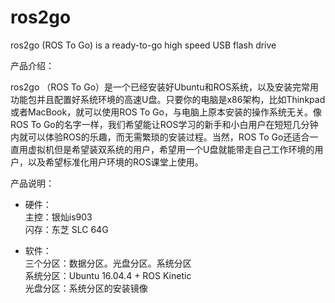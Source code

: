 # ros2go
ros2go (ROS To Go) is a ready-to-go high speed USB flash drive


产品介绍： 

ros2go （ROS To Go）是一个已经安装好Ubuntu和ROS系统，以及安装完常用功能包并且配置好系统环境的高速U盘。只要你的电脑是x86架构，比如Thinkpad或者MacBook，就可以使用ROS To Go，与电脑上原本安装的操作系统无关。像ROS To Go的名字一样，我们希望能让ROS学习的新手和小白用户在短短几分钟内就可以体验ROS的乐趣，而无需繁琐的安装过程。当然，ROS To Go还适合一直用虚拟机但是希望装双系统的用户，希望用一个U盘就能带走自己工作环境的用户，以及希望标准化用户环境的ROS课堂上使用。  


产品说明：  
* 硬件：  
主控：银灿is903  
闪存：东芝 SLC 64G  

* 软件：  
三个分区：数据分区。光盘分区。系统分区  
系统分区：Ubuntu 16.04.4 + ROS Kinetic  
光盘分区：系统分区的安装镜像  
